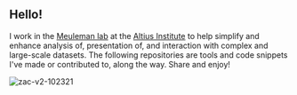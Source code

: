 ## Hello!

I work in the [Meuleman lab](http://www.meuleman.org/) at the [Altius Institute](http://www.altius.org/) to help simplify and enhance analysis of, presentation of, and interaction with complex and large-scale datasets. The following repositories are tools and code snippets I've made or contributed to, along the way. Share and enjoy!

![zac-v2-102321](https://user-images.githubusercontent.com/33584/138571703-803fb875-6e56-4717-bc13-49346d5040ee.png)
